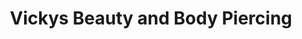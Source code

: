 ---
title: "Vickys Beauty and Body Piercing"
url: /ebbw-vale/vickys-beauty-and-body-piercing/
shop: beauty
---